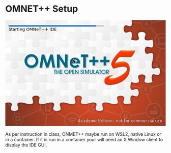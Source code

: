 # OMNET++ Setup

![](images/omnetpp5.png)

As per instruction in class, ONMET++ maybe run on WSL2, native Linux or in a container. If it is run in a container your will need an X Window client to display the IDE GUI.
